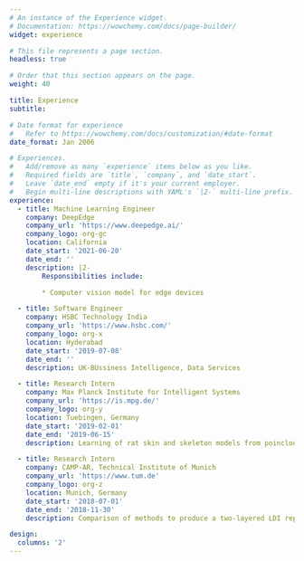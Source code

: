 ```yaml
---
# An instance of the Experience widget.
# Documentation: https://wowchemy.com/docs/page-builder/
widget: experience

# This file represents a page section.
headless: true

# Order that this section appears on the page.
weight: 40

title: Experience
subtitle:

# Date format for experience
#   Refer to https://wowchemy.com/docs/customization/#date-format
date_format: Jan 2006

# Experiences.
#   Add/remove as many `experience` items below as you like.
#   Required fields are `title`, `company`, and `date_start`.
#   Leave `date_end` empty if it's your current employer.
#   Begin multi-line descriptions with YAML's `|2-` multi-line prefix.
experience:
  - title: Machine Learning Engineer
    company: DeepEdge
    company_url: 'https://www.deepedge.ai/'
    company_logo: org-gc
    location: California
    date_start: '2021-06-20'
    date_end: ''
    description: |2-
        Responsibilities include:

        * Computer vision model for edge devices

  - title: Software Engineer
    company: HSBC Technology India
    company_url: 'https://www.hsbc.com/'
    company_logo: org-x
    location: Hyderabad
    date_start: '2019-07-08'
    date_end: ''
    description: UK-BUssiness Intelligence, Data Services

  - title: Research Intern
    company: Max Planck Institute for Intelligent Systems
    company_url: 'https://is.mpg.de/'
    company_logo: org-y
    location: Tuebingen, Germany
    date_start: '2019-02-01'
    date_end: '2019-06-15'
    description: Learning of rat skin and skeleton models from poinclouds generated from CT scans

  - title: Research Intern
    company: CAMP-AR, Technical Institute of Munich
    company_url: 'https://www.tum.de'
    company_logo: org-z
    location: Munich, Germany
    date_start: '2018-07-01'
    date_end: '2018-11-30'
    description: Comparison of methods to produce a two-layered LDI representation from a single RGB image

design:
  columns: '2'
---
```


